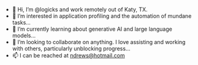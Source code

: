 - 👋 Hi, I’m @logicks and work remotely out of Katy, TX.
- 👀 I’m interested in application profiling and the automation of mundane tasks...
- 🌱 I’m currently learning about generative AI and large language models...
- 💞️ I’m looking to collaborate on anything. I love assisting and working with others, particularly unblocking progress...
- 📫 I can be reached at ndrews@hotmail.com

<!---
logicks/logicks is a ✨ special ✨ repository because its `README.md` (this file) appears on your GitHub profile.
You can click the Preview link to take a look at your changes.
--->
